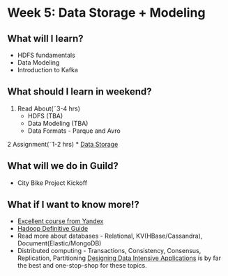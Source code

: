# Week 5: Data Storage + Modeling

## What will I learn?
* HDFS fundamentals
* Data Modeling
* Introduction to Kafka

## What should I learn in weekend?
1. Read About(˜3-4 hrs)
    * HDFS (TBA) 
    * Data Modeling (TBA) 
    * Data Formats - Parque and Avro

2 Assignment(˜1-2 hrs)
    * [Data Storage](https://docs.google.com/document/d/1Uw26Lc7qPTQKIZUuCZNgA267VO-wjXy406u-44P5f00/edit#heading=h.8hzq89jq6a7m)


## What will we do in Guild?
* City Bike Project Kickoff

## What if I want to know more!?
* [Excellent course from Yandex](https://www.coursera.org/learn/big-data-essentials?specialization=big-data-engineering)
* [Hadoop Definitive Guide](https://learning.oreilly.com/library/view/hadoop-the-definitive/9781491901687/)
* Read more about databases - Relational, KV(HBase/Cassandra), Document(Elastic/MongoDB)
* Distributed computing - Transactions, Consistency, Consensus, Replication, Partitioning
  [Designing Data Intensive Applications](https://learning.oreilly.com/library/view/designing-data-intensive-applications/9781491903063/) is by far the best and one-stop-shop for these topics.

